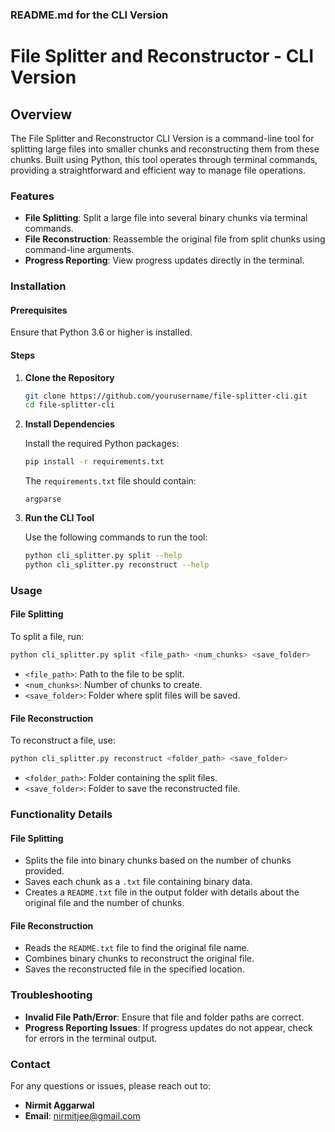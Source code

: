 
### README.md for the CLI Version

# File Splitter and Reconstructor - CLI Version

## Overview

The File Splitter and Reconstructor CLI Version is a command-line tool for splitting large files into smaller chunks and reconstructing them from these chunks. Built using Python, this tool operates through terminal commands, providing a straightforward and efficient way to manage file operations.

### Features

- **File Splitting**: Split a large file into several binary chunks via terminal commands.
- **File Reconstruction**: Reassemble the original file from split chunks using command-line arguments.
- **Progress Reporting**: View progress updates directly in the terminal.

### Installation

#### Prerequisites

Ensure that Python 3.6 or higher is installed.

#### Steps

1. **Clone the Repository**

   ```bash
   git clone https://github.com/yourusername/file-splitter-cli.git
   cd file-splitter-cli
   ```

2. **Install Dependencies**

   Install the required Python packages:

   ```bash
   pip install -r requirements.txt
   ```

   The `requirements.txt` file should contain:

   ```
   argparse
   ```

3. **Run the CLI Tool**

   Use the following commands to run the tool:

   ```bash
   python cli_splitter.py split --help
   python cli_splitter.py reconstruct --help
   ```

### Usage

#### File Splitting

To split a file, run:

```bash
python cli_splitter.py split <file_path> <num_chunks> <save_folder>
```

- `<file_path>`: Path to the file to be split.
- `<num_chunks>`: Number of chunks to create.
- `<save_folder>`: Folder where split files will be saved.

#### File Reconstruction

To reconstruct a file, use:

```bash
python cli_splitter.py reconstruct <folder_path> <save_folder>
```

- `<folder_path>`: Folder containing the split files.
- `<save_folder>`: Folder to save the reconstructed file.

### Functionality Details

#### File Splitting

- Splits the file into binary chunks based on the number of chunks provided.
- Saves each chunk as a `.txt` file containing binary data.
- Creates a `README.txt` file in the output folder with details about the original file and the number of chunks.

#### File Reconstruction

- Reads the `README.txt` file to find the original file name.
- Combines binary chunks to reconstruct the original file.
- Saves the reconstructed file in the specified location.

### Troubleshooting

- **Invalid File Path/Error**: Ensure that file and folder paths are correct.
- **Progress Reporting Issues**: If progress updates do not appear, check for errors in the terminal output.

### Contact

For any questions or issues, please reach out to:

- **Nirmit Aggarwal**
- **Email**: nirmitjee@gmail.com